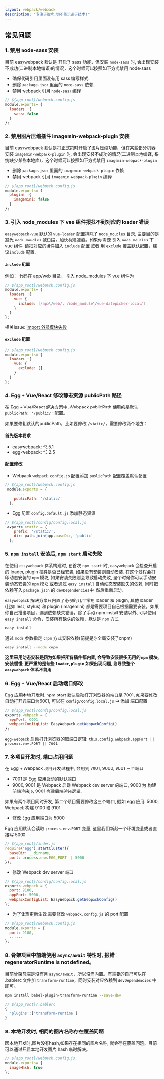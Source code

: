 ```yaml
---
layout: webpack/webpack
description: "专注于技术,切不能沉迷于技术!"
---
```



## 常见问题

### 1. 禁用 node-sass 安装

目前 easywebpack 默认是 开启了 sass 功能，但安装 `node-sass` 时, 会出现安装不成功(二进制本地编译)的情况，这个时候可以按照如下方式禁用 node-sass

- 确保代码引用里面没有用 sass 编写样式
- 删除 `package.json` 里面的  `node-sass` 依赖
- 禁用 webpack 引用 `node-sass` 编译

```js
// ${app_root}/webpack.config.js
module.exports= {
  loaders :{
    sass: false
  }
};
```


### 2. 禁用图片压缩插件 imagemin-webpack-plugin 安装

目前 easywebpack 默认是打正式包时开启了图片压缩功能，但在某些部分机器安装 `imagemin-webpack-plugin` 时, 会出现安装不成功的情况(二进制本地编译, 系统缺少某些本地库)，这个时候可以按照如下方式禁用 `imagemin-webpack-plugin`

- 删除 `package.json` 里面的  `imagemin-webpack-plugin` 依赖
- 禁用 webpack 引用 `imagemin-webpack-plugin` 编译

```js
// ${app_root}/webpack.config.js
module.exports= {
  plugins :{
    imagemini: false
  }
};
```


### 3. 引入 node_modules 下 vue 组件报找不到对应的 loader 错误

`easywebpack-vue` 默认的 `vue-loader` 配置排除了 `node_moudles` 目录, 主要目的是避免 `node_moudles` 被扫描，加快构建速度。如果你需要 引入 `node_moudles` 下 vue 组件, 请把对应的组件加入 `include` 配置 或者 用 `exclude` 覆盖默认配置，建议`include` 配置.


#### `include` 配置

例如： 代码在 app/web 目录，  引入 node_modules 下 vue 组件为

```js
// ${app_root}/webpack.config.js
module.exports= {
  loaders :{
    vue: {
      include: [/app\/web/, /node_module\/vue-datepicker-local/]
    }
  }
};
```

相关issue: [import 外部模块失败](https://github.com/hubcarl/egg-vue-webpack-boilerplate/issues/53)

#### `exclude` 配置

```js
// ${app_root}/webpack.config.js
module.exports= {
  loaders :{
    vue: {
      exclude: []
    }
  }
};
```

### 4. Egg + Vue/React 修改静态资源 publicPath 路径

在 Egg + Vue/React 解决方案中, Webpack publicPath 使用的是默认 `publicPath: '/public/'` 配置。


如果要修复默认的publicPath，比如要修改 `/static/`，需要修改两个地方：


#### 首先版本要求

- easywebpack: ^3.5.1
- egg-webpack: ^3.2.5

#### 配置修改

- Webpack `webpack.config.js` 配置添加 `publicPath` 配置覆盖默认配置

```js
// ${app_root}/webpack.config.js
 module.exports = {
    .....
    publicPath: '/static/' 
  };
```

- Egg 配置 `config.default.js` 添加静态资源

```js
// ${app_root}/config/config.local.js
 exports.static = {
    prefix: '/static/',
    dir: path.join(app.baseDir, 'public')
  };
```


### 5. `npm install` 安装后, `npm start` 启动失败

在使用 `easywebpack` 体系构建时, 在首次 `npm start` 时, `easywebpack` 会检查开启的 loader, plugin 插件是否已经安装, 如果没有安装则自动安装.
在这个过程会打印动态安装的 `npm` 模块, 如果安装失败则会导致启动失败, 这个时候你可以手动安装动态安装的 `npm` 模块 或者通过 `easy install` 自动动态安装缺失的依赖, 同时把依赖写入 `package.json` 的 `devDependencies`中. 
然后重新启动. 


`easywebpack` 解决方案只内置了必须的几个常用 loader 和 plugin, 其他 loader (比如 less, stylus) 和 plugin (imagemini) 都是需要项目自己根据需要安装。如果你自己搭建项目，遇到依赖缺失错误，除了手动 npm install 安装以外, 可以使用 `easy install` 命令，安装所有缺失的依赖，默认是 `npm` 方式

```bash
easy install
```

通过 `mode` 参数指定 `cnpm` 方式安装依赖(前提是你全局安装了cnpm)

```bash
easy install --mode cnpm
```

**这里采用动态安装是因为如果把所有插件都内置, 会导致安装很多无用的 `npm` 模块, 安装缓慢, 更严重的是有些 `loader`, `plugin` 如果出现问题, 则导致整个 `easywebpack` 体系不能用.**


### 6. Egg + Vue/React 启动端口修改

Egg 应用本地开发时, npm start 默认启动打开浏览器的端口是 7001, 如果要修改自动打开的端口为6001, 可以在 `config/config.local.js` 中 添加 端口配置

 
```js
// ${app_root}/config/config.local.js
exports.webpack = {
  appPort: 6001
  webpackConfigList: EasyWebpack.getWebpackConfig()
};
```

`egg-webpack` 启动打开浏览器的取端口逻辑: `this.config.webpack.appPort || process.env.PORT || 7001`


### 7. 多项目开发时, 端口占用问题

在 Egg + Webpack 项目开发过程中, 会用到 7001, 9000, 9001 三个端口

- 7001 是 Egg 应用启动的默认端口
- 9000, 9001 是 Webpack 启动 Webpack dev server 的端口, 9000 为 构建前端渲染js, 9001 构建后端渲染逻辑.

如果有两个项目同时开发, 第二个项目需要修改这三个端口, 假如 egg 应用: 5000,  Webpack 构建 9100 和 9101

- 修改 Egg 应用端口为 5000

Egg 应用默认会读取  `process.env.PORT` 变量, 这里我们新起一个环境变量或者直接写 5000

```js
// ${app_root}/index.js
require('egg').startCluster({
  baseDir: __dirname,
  port: process.env.EGG_PORT || 5000
});
```

- 修改 Webpack dev server 端口

```js
// ${app_root}/config/config.local.js
exports.webpack = {
  port: 9100, 
  appPort: 5000,
  webpackConfigList: EasyWebpack.getWebpackConfig()
};
```

- 为了让热更新生效,需要修改 `webpack.config.js` 的 port 配置

```js
// ${app_root}/webpack.config.js
module.exports = {
  port: 9100, 
  ......
};
```

### 8. 骨架项目中前端使用 `async/await` 特性时, 报错：regeneratorRuntime is not defined。

目前骨架前端是没有用 `async/await`，所以没有内置。有需要的自己可以在 .bablerc 文件加 `transform-runtime`，同时安装对应依赖到 `devDependencies` 中即可。

```bash
npm install babel-plugin-transform-runtime --save-dev
```

```js
// ${app_root}/.bablerc
{
  'plugins':['transform-runtime']
}
```

### 9. 本地开发时, 相同的图片名称存在覆盖问题

因本地开发时,图片没有hash,如果存在相同的图片名称, 就会存在覆盖问题。目前可以通过开启本地开发图片 hash 临时解决。

```js
// ${app_root}/webpack.config.js
module.exports= {
  imageHash: true
};
```